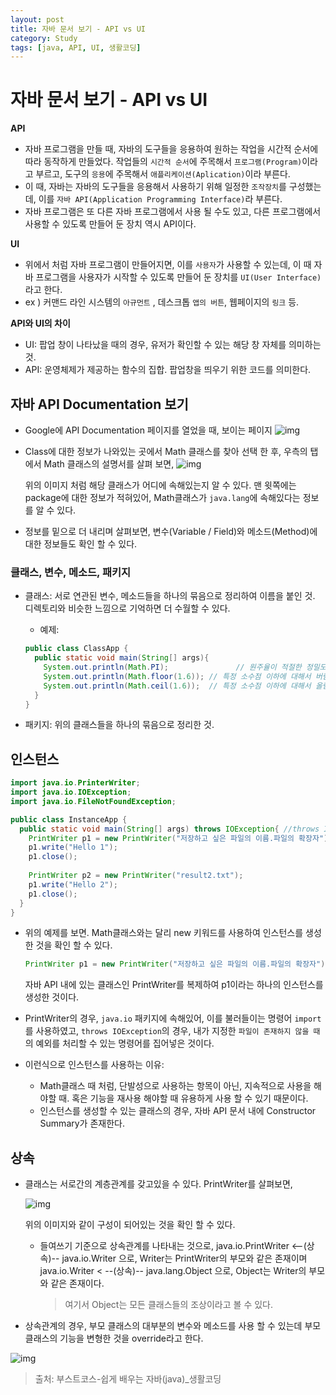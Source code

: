 ```yaml
---
layout: post
title: 자바 문서 보기 - API vs UI
category: Study
tags: [java, API, UI, 생활코딩]
---
```


# 자바 문서 보기 - API vs UI

**API**

* 자바 프로그램을 만들 때, 자바의 도구들을 응용하여 원하는 작업을 시간적 순서에 따라 동작하게 만들었다.
  작업들의 `시간적 순서`에 주목해서 `프로그램(Program)`이라고 부르고,
  도구의 `응용`에 주목해서 `애플리케이션(Aplication)`이라 부른다.
* 이 때, 자바는 자바의 도구들을 응용해서 사용하기 위해 일정한 `조작장치`를 구성했는데,
  이를 `자바 API(Application Programming Interface)`라 부른다.
* 자바 프로그램은 또 다른 자바 프로그램에서 사용 될 수도 있고,
  다른 프로그램에서 사용할 수 있도록 만들어 둔 장치 역시 API이다.



**UI**

* 위에서 처럼 자바 프로그램이 만들어지면, 이를 `사용자`가 사용할 수 있는데,
  이 때 자바 프로그램을 사용자가 시작할 수 있도록 만들어 둔 장치를 `UI(User Interface)`라고 한다.
* ex ) 커맨드 라인 시스템의 `아규먼트` , 데스크톱 `앱의 버튼`, 웹페이지의 `링크` 등.



**API와 UI의 차이**

* UI: 팝업 창이 나타났을 때의 경우, 유저가 확인할 수 있는 해당 창 자체를 의미하는 것.
* API: 운영체제가 제공하는 함수의 집합. 팝업창을 띄우기 위한 코드를 의미한다.



## 자바 API Documentation 보기

* Google에 API Documentation 페이지를 열었을 때, 보이는 페이지
  ![img](https://user-images.githubusercontent.com/69128652/100513731-b9700c80-31b2-11eb-8064-e2399d3fb801.png)



* Class에 대한 정보가 나와있는 곳에서 Math 클래스를 찾아 선택 한 후, 우측의 탭에서 Math 클래스의 설명서를 살펴 보면, 
  ![img](https://cphinf.pstatic.net/mooc/20200710_190/15943646247737ULEm_PNG/mceclip2.png)

  위의 이미지 처럼 해당 클래스가 어디에 속해있는지 알 수 있다.
  맨 윗쪽에는 package에 대한 정보가 적혀있어, Math클래스가 `java.lang`에 속해있다는 정보를 알 수 있다.

  

* 정보를 밑으로 더 내리며 살펴보면, 변수(Variable / Field)와 메소드(Method)에 대한 정보들도 확인 할 수 있다.



### 클래스, 변수, 메소드, 패키지

* 클래스: 서로 연관된 변수, 메소드들을 하나의 묶음으로 정리하여 이름을 붙인 것. 
  디렉토리와 비슷한 느낌으로 기억하면 더 수월할 수 있다.

  * 예제:

  ```java
  public class ClassApp {
    public static void main(String[] args){
      System.out.println(Math.PI);				 // 원주율이 적절한 정밀도로 저장되어있는 변수
      System.out.println(Math.floor(1.6)); // 특정 소수점 이하에 대해서 버림 한 값을 산출
      System.out.println(Math.ceil(1.6));  // 특정 소수점 이하에 대해서 올림 한 값을 산출
    }
  }
  ```

  

* 패키지: 위의 클래스들을 하나의 묶음으로 정리한 것.



## 인스턴스

```java
import java.io.PrinterWriter;
import java.io.IOException;
import java.io.FileNotFoundException;

public class InstanceApp {
  public static void main(String[] args) throws IOException{ //throws IOException == 예외를 처리하는 것.
    PrintWriter p1 = new PrintWriter("저장하고 싶은 파일의 이름.파일의 확장자"); 
    p1.write("Hello 1");
    p1.close();
    
    PrintWriter p2 = new PrintWriter("result2.txt");
    p1.write("Hello 2");
    p1.close();
  }
}
```

* 위의 예제를 보면. Math클래스와는 달리 new 키워드를 사용하여 인스턴스를 생성한 것을 확인 할 수 있다.

  ```java
  PrintWriter p1 = new PrintWriter("저장하고 싶은 파일의 이름.파일의 확장자"); 
  ```

  자바 API 내에 있는 클래스인 PrintWriter를 복제하여 p1이라는 하나의 인스턴스를 생성한 것이다.

* PrintWriter의 경우, `java.io` 패키지에 속해있어, 이를 불러들이는 명령어 `import`를 사용하였고,
  `throws IOException`의 경우, 내가 지정한 `파일이 존재하지 않을 때`의 예외를 처리할 수 있는 명령어를 집어넣은 것이다.



* 이런식으로 인스턴스를 사용하는 이유:

  * Math클래스 때 처럼, 단발성으로 사용하는 항목이 아닌, 지속적으로 사용을 해야할 때. 
    혹은 기능을 재사용 해야할 때 유용하게 사용 할 수 있기 때문이다.
  * 인스턴스를 생성할 수 있는 클래스의 경우, 자바 API 문서 내에 Constructor Summary가 존재한다.

  

## 상속

* 클래스는 서로간의 계층관계를 갖고있을 수 있다.
  PrintWriter를 살펴보면, 

  ![img](https://cphinf.pstatic.net/mooc/20200710_48/1594370855156qsTbY_PNG/mceclip0.png)

  위의 이미지와 같이 구성이 되어있는 것을 확인 할 수 있다.

  * 들여쓰기 기준으로 상속관계를 나타내는 것으로,
    java.io.PrintWriter <--(상속)-- java.io.Writer 으로, Writer는 PrintWriter의 부모와 같은 존재이며
    java.io.Writer < --(상속)-- java.lang.Object 으로, Object는 Writer의 부모와 같은 존재이다.

    > 여기서 Object는 모든 클래스들의 조상이라고 볼 수 있다.

* 상속관계의 경우, 부모 클래스의 대부분의 변수와 메소드를 사용 할 수 있는데
  부모클래스의 기능을 변형한 것을 override라고 한다.



![img](https://cphinf.pstatic.net/mooc/20200710_156/1594371722263PjGPz_PNG/mceclip5.png)





> 출처: 부스트코스-쉽게 배우는 자바(java)_생활코딩

